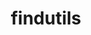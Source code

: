 ---
title: "findutils"
layout: cache
categories: [package, develop-2024-05-26]
meta: {"versions": ["4.9.0"], "compilers": ["apple-clang@=15.0.0", "cce@=15.0.1", "gcc@=10.2.1", "gcc@=10.3.0", "gcc@=11.1.0", "gcc@=11.4.0", "gcc@=12.3.0", "gcc@=7.3.1", "gcc@=7.5.0", "gcc@=9.4.0", "oneapi@=2024.0.0"], "oss": ["amzn2", "centos7", "rhel8", "sle_hpc15", "ubuntu18.04", "ubuntu20.04", "ubuntu22.04", "ventura"], "platforms": ["darwin", "linux"], "targets": ["aarch64", "neoverse_n1", "neoverse_v1", "neoverse_v2", "ppc64le", "x86_64_v3", "x86_64_v4", "zen4"], "stacks": ["aws-isc", "aws-isc-aarch64", "build_systems", "data-vis-sdk", "developer-tools", "developer-tools-manylinux2014", "e4s", "e4s-cray-rhel", "e4s-cray-sles", "e4s-neoverse-v2", "e4s-neoverse_v1", "e4s-oneapi", "e4s-power", "e4s-rocm-external", "ml-darwin-aarch64-mps", "ml-linux-x86_64-cpu", "ml-linux-x86_64-cuda", "radiuss", "radiuss-aws", "radiuss-aws-aarch64", "root", "tutorial"], "num_specs": 15, "num_specs_by_stack": {"root": 15, "ml-darwin-aarch64-mps": 1, "radiuss-aws-aarch64": 2, "aws-isc-aarch64": 2, "radiuss-aws": 1, "aws-isc": 1, "e4s-cray-rhel": 1, "developer-tools-manylinux2014": 1, "e4s-cray-sles": 1, "e4s-power": 1, "developer-tools": 1, "build_systems": 1, "radiuss": 1, "data-vis-sdk": 1, "e4s-neoverse_v1": 1, "e4s-neoverse-v2": 1, "tutorial": 2, "ml-linux-x86_64-cuda": 1, "ml-linux-x86_64-cpu": 1, "e4s": 1, "e4s-rocm-external": 1, "e4s-oneapi": 1}}
spec_details: [{"hash": "iiogeyluxabcwl3ymsma47674wiilzir", "compiler": "apple-clang@=15.0.0", "versions": ["4.9.0"], "os": "ventura", "platform": "darwin", "target": "aarch64", "variants": ["build_system=autotools", "patches=440b954"], "stacks": ["root", "ml-darwin-aarch64-mps"], "size": "-", "tarball": "https://binaries.spack.io/develop-2024-05-26/build_cache/darwin-ventura-aarch64/apple-clang-15.0.0/findutils-4.9.0/darwin-ventura-aarch64-apple-clang-15.0.0-findutils-4.9.0-iiogeyluxabcwl3ymsma47674wiilzir.spack"}, {"hash": "6e5lvuolzpdsfatp6pzrvfa224al6xee", "compiler": "gcc@=7.3.1", "versions": ["4.9.0"], "os": "amzn2", "platform": "linux", "target": "aarch64", "variants": ["build_system=autotools", "patches=440b954"], "stacks": ["radiuss-aws-aarch64", "root", "aws-isc-aarch64"], "size": "-", "tarball": "https://binaries.spack.io/develop-2024-05-26/build_cache/linux-amzn2-aarch64/gcc-7.3.1/findutils-4.9.0/linux-amzn2-aarch64-gcc-7.3.1-findutils-4.9.0-6e5lvuolzpdsfatp6pzrvfa224al6xee.spack"}, {"hash": "xxjos3rwwswloxqfnaww7sxdcc3oylbt", "compiler": "gcc@=7.3.1", "versions": ["4.9.0"], "os": "amzn2", "platform": "linux", "target": "x86_64_v3", "variants": ["build_system=autotools", "patches=440b954"], "stacks": ["radiuss-aws", "root", "aws-isc"], "size": "-", "tarball": "https://binaries.spack.io/develop-2024-05-26/build_cache/linux-amzn2-x86_64_v3/gcc-7.3.1/findutils-4.9.0/linux-amzn2-x86_64_v3-gcc-7.3.1-findutils-4.9.0-xxjos3rwwswloxqfnaww7sxdcc3oylbt.spack"}, {"hash": "4mc3tecgmruxflocct5bl7qs6w6rme55", "compiler": "gcc@=7.3.1", "versions": ["4.9.0"], "os": "amzn2", "platform": "linux", "target": "neoverse_n1", "variants": ["build_system=autotools", "patches=440b954"], "stacks": ["radiuss-aws-aarch64", "root", "aws-isc-aarch64"], "size": "-", "tarball": "https://binaries.spack.io/develop-2024-05-26/build_cache/linux-amzn2-neoverse_n1/gcc-7.3.1/findutils-4.9.0/linux-amzn2-neoverse_n1-gcc-7.3.1-findutils-4.9.0-4mc3tecgmruxflocct5bl7qs6w6rme55.spack"}, {"hash": "mvnf7kjg772fzun3evtxzd2l4d4zzpb7", "compiler": "cce@=15.0.1", "versions": ["4.9.0"], "os": "rhel8", "platform": "linux", "target": "zen4", "variants": ["build_system=autotools", "patches=440b954"], "stacks": ["root", "e4s-cray-rhel"], "size": "-", "tarball": "https://binaries.spack.io/develop-2024-05-26/build_cache/linux-rhel8-zen4/cce-15.0.1/findutils-4.9.0/linux-rhel8-zen4-cce-15.0.1-findutils-4.9.0-mvnf7kjg772fzun3evtxzd2l4d4zzpb7.spack"}, {"hash": "kcjmaqrp6zdoiziosrnciu3gozkk5ibu", "compiler": "gcc@=10.2.1", "versions": ["4.9.0"], "os": "centos7", "platform": "linux", "target": "x86_64_v3", "variants": ["build_system=autotools", "patches=440b954"], "stacks": ["developer-tools-manylinux2014", "root"], "size": "-", "tarball": "https://binaries.spack.io/develop-2024-05-26/build_cache/linux-centos7-x86_64_v3/gcc-10.2.1/findutils-4.9.0/linux-centos7-x86_64_v3-gcc-10.2.1-findutils-4.9.0-kcjmaqrp6zdoiziosrnciu3gozkk5ibu.spack"}, {"hash": "rpl3ppuk5yfqiqth5cx72v5l437jctul", "compiler": "gcc@=10.3.0", "versions": ["4.9.0"], "os": "sle_hpc15", "platform": "linux", "target": "x86_64_v4", "variants": ["build_system=autotools", "patches=440b954"], "stacks": ["e4s-cray-sles", "root"], "size": "-", "tarball": "https://binaries.spack.io/develop-2024-05-26/build_cache/linux-sle_hpc15-x86_64_v4/gcc-10.3.0/findutils-4.9.0/linux-sle_hpc15-x86_64_v4-gcc-10.3.0-findutils-4.9.0-rpl3ppuk5yfqiqth5cx72v5l437jctul.spack"}, {"hash": "cpldwbdjrfzinr72katnkjfgfkcktn54", "compiler": "gcc@=9.4.0", "versions": ["4.9.0"], "os": "ubuntu20.04", "platform": "linux", "target": "ppc64le", "variants": ["build_system=autotools", "patches=440b954"], "stacks": ["e4s-power", "root"], "size": "-", "tarball": "https://binaries.spack.io/develop-2024-05-26/build_cache/linux-ubuntu20.04-ppc64le/gcc-9.4.0/findutils-4.9.0/linux-ubuntu20.04-ppc64le-gcc-9.4.0-findutils-4.9.0-cpldwbdjrfzinr72katnkjfgfkcktn54.spack"}, {"hash": "hd4mdogchrqakhb3zyq6vwvjwuymxsd4", "compiler": "gcc@=7.5.0", "versions": ["4.9.0"], "os": "ubuntu18.04", "platform": "linux", "target": "x86_64_v3", "variants": ["build_system=autotools", "patches=440b954"], "stacks": ["developer-tools", "root", "build_systems", "radiuss"], "size": "-", "tarball": "https://binaries.spack.io/develop-2024-05-26/build_cache/linux-ubuntu18.04-x86_64_v3/gcc-7.5.0/findutils-4.9.0/linux-ubuntu18.04-x86_64_v3-gcc-7.5.0-findutils-4.9.0-hd4mdogchrqakhb3zyq6vwvjwuymxsd4.spack"}, {"hash": "2334f447huis2ae6yjwqyxo6dkyf6lrk", "compiler": "gcc@=11.1.0", "versions": ["4.9.0"], "os": "ubuntu20.04", "platform": "linux", "target": "x86_64_v3", "variants": ["build_system=autotools", "patches=440b954"], "stacks": ["data-vis-sdk", "root"], "size": "-", "tarball": "https://binaries.spack.io/develop-2024-05-26/build_cache/linux-ubuntu20.04-x86_64_v3/gcc-11.1.0/findutils-4.9.0/linux-ubuntu20.04-x86_64_v3-gcc-11.1.0-findutils-4.9.0-2334f447huis2ae6yjwqyxo6dkyf6lrk.spack"}, {"hash": "vxe4uzzei46tnlmhjn7tllvktxap2a2p", "compiler": "gcc@=11.4.0", "versions": ["4.9.0"], "os": "ubuntu22.04", "platform": "linux", "target": "neoverse_v1", "variants": ["build_system=autotools", "patches=440b954"], "stacks": ["root", "e4s-neoverse_v1"], "size": "-", "tarball": "https://binaries.spack.io/develop-2024-05-26/build_cache/linux-ubuntu22.04-neoverse_v1/gcc-11.4.0/findutils-4.9.0/linux-ubuntu22.04-neoverse_v1-gcc-11.4.0-findutils-4.9.0-vxe4uzzei46tnlmhjn7tllvktxap2a2p.spack"}, {"hash": "77j5tifxnlsolegzlmzpzczkcjz5glkf", "compiler": "gcc@=11.4.0", "versions": ["4.9.0"], "os": "ubuntu22.04", "platform": "linux", "target": "neoverse_v2", "variants": ["build_system=autotools", "patches=440b954"], "stacks": ["e4s-neoverse-v2", "root"], "size": "-", "tarball": "https://binaries.spack.io/develop-2024-05-26/build_cache/linux-ubuntu22.04-neoverse_v2/gcc-11.4.0/findutils-4.9.0/linux-ubuntu22.04-neoverse_v2-gcc-11.4.0-findutils-4.9.0-77j5tifxnlsolegzlmzpzczkcjz5glkf.spack"}, {"hash": "v4yzc2wwg33pu64bs64rfhu6k4nb3r33", "compiler": "gcc@=11.4.0", "versions": ["4.9.0"], "os": "ubuntu22.04", "platform": "linux", "target": "x86_64_v3", "variants": ["build_system=autotools", "patches=440b954"], "stacks": ["tutorial", "ml-linux-x86_64-cuda", "ml-linux-x86_64-cpu", "e4s", "e4s-rocm-external", "root"], "size": "-", "tarball": "https://binaries.spack.io/develop-2024-05-26/build_cache/linux-ubuntu22.04-x86_64_v3/gcc-11.4.0/findutils-4.9.0/linux-ubuntu22.04-x86_64_v3-gcc-11.4.0-findutils-4.9.0-v4yzc2wwg33pu64bs64rfhu6k4nb3r33.spack"}, {"hash": "t2pprik4654zrzs6wzafcwd7yr2wh7yk", "compiler": "oneapi@=2024.0.0", "versions": ["4.9.0"], "os": "ubuntu22.04", "platform": "linux", "target": "x86_64_v3", "variants": ["build_system=autotools", "patches=440b954"], "stacks": ["root", "e4s-oneapi"], "size": "-", "tarball": "https://binaries.spack.io/develop-2024-05-26/build_cache/linux-ubuntu22.04-x86_64_v3/oneapi-2024.0.0/findutils-4.9.0/linux-ubuntu22.04-x86_64_v3-oneapi-2024.0.0-findutils-4.9.0-t2pprik4654zrzs6wzafcwd7yr2wh7yk.spack"}, {"hash": "lu6imecya6og3jwk437lves6sldap3qo", "compiler": "gcc@=12.3.0", "versions": ["4.9.0"], "os": "ubuntu22.04", "platform": "linux", "target": "x86_64_v3", "variants": ["build_system=autotools", "patches=440b954"], "stacks": ["tutorial", "root"], "size": "-", "tarball": "https://binaries.spack.io/develop-2024-05-26/build_cache/linux-ubuntu22.04-x86_64_v3/gcc-12.3.0/findutils-4.9.0/linux-ubuntu22.04-x86_64_v3-gcc-12.3.0-findutils-4.9.0-lu6imecya6og3jwk437lves6sldap3qo.spack"}]
---